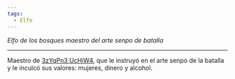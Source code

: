 ```yaml
---
tags:
  - Elfo
---
```

*Elfo de los bosques maestro del arte senpo de batalla*
___
Maestro de [3zYqPn3 UcHiW4](Grupo/3zYqPn3%20UcHiW4.md), que le instruyó en el arte senpo de la batalla y le inculcó sus valores: mujeres, dinero y alcohol.